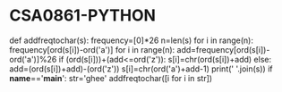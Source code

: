 # CSA0861-PYTHON
def addfreqtochar(s):
    frequency=[0]*26
    n=len(s)
    for i in range(n):
        frequency[ord(s[i])-ord('a')]
    for i in range(n):
        add=frequency[ord(s[i])-ord('a')]%26
        if (ord(s[i]))+(add<=ord('z')):
            s[i]=chr(ord(s[i])+add)
        else:
            add=(ord(s[i])+add)-(ord('z'))
            s[i]=chr(ord('a')+add-1)
    print(' '.join(s))
if __name__=='__main__':
    str='ghee'
    addfreqtochar([i for i in str])

